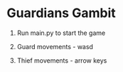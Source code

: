 # Guardians Gambit

1. Run main.py to start the game

2. Guard movements - wasd

3. Thief movements - arrow keys